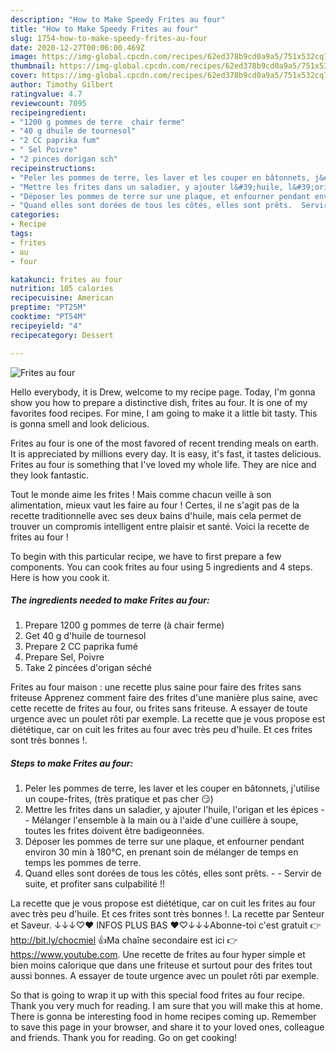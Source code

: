 ```yaml
---
description: "How to Make Speedy Frites au four"
title: "How to Make Speedy Frites au four"
slug: 1754-how-to-make-speedy-frites-au-four
date: 2020-12-27T00:06:00.469Z
image: https://img-global.cpcdn.com/recipes/62ed378b9cd0a9a5/751x532cq70/frites-au-four-photo-principale-de-la-recette.jpg
thumbnail: https://img-global.cpcdn.com/recipes/62ed378b9cd0a9a5/751x532cq70/frites-au-four-photo-principale-de-la-recette.jpg
cover: https://img-global.cpcdn.com/recipes/62ed378b9cd0a9a5/751x532cq70/frites-au-four-photo-principale-de-la-recette.jpg
author: Timothy Gilbert
ratingvalue: 4.7
reviewcount: 7095
recipeingredient:
- "1200 g pommes de terre  chair ferme"
- "40 g dhuile de tournesol"
- "2 CC paprika fum"
- " Sel Poivre"
- "2 pinces dorigan sch"
recipeinstructions:
- "Peler les pommes de terre, les laver et les couper en bâtonnets, j&#39;utilise un coupe-frites, (très pratique et pas cher 😏)"
- "Mettre les frites dans un saladier, y ajouter l&#39;huile, l&#39;origan et les épices  Mélanger l&#39;ensemble à la main ou à l&#39;aide d&#39;une cuillère à soupe, toutes les frites doivent être badigeonnées."
- "Déposer les pommes de terre sur une plaque, et enfourner pendant environ 30 min à 180°C, en prenant soin de mélanger de temps en temps les pommes de terre."
- "Quand elles sont dorées de tous les côtés, elles sont prêts.  Servir de suite, et profiter sans culpabilité !!"
categories:
- Recipe
tags:
- frites
- au
- four

katakunci: frites au four 
nutrition: 105 calories
recipecuisine: American
preptime: "PT25M"
cooktime: "PT54M"
recipeyield: "4"
recipecategory: Dessert

---
```



![Frites au four](https://img-global.cpcdn.com/recipes/62ed378b9cd0a9a5/751x532cq70/frites-au-four-photo-principale-de-la-recette.jpg)

Hello everybody, it is Drew, welcome to my recipe page. Today, I'm gonna show you how to prepare a distinctive dish, frites au four. It is one of my favorites food recipes. For mine, I am going to make it a little bit tasty. This is gonna smell and look delicious.

Frites au four is one of the most favored of recent trending meals on earth. It is appreciated by millions every day. It is easy, it's fast, it tastes delicious. Frites au four is something that I've loved my whole life. They are nice and they look fantastic.

Tout le monde aime les frites ! Mais comme chacun veille à son alimentation, mieux vaut les faire au four ! Certes, il ne s&#39;agit pas de la recette traditionnelle avec ses deux bains d&#39;huile, mais cela permet de trouver un compromis intelligent entre plaisir et santé. Voici la recette de frites au four !


To begin with this particular recipe, we have to first prepare a few components. You can cook frites au four using 5 ingredients and 4 steps. Here is how you cook it.

<!--inarticleads1-->

##### The ingredients needed to make Frites au four:

1. Prepare 1200 g pommes de terre (à chair ferme)
1. Get 40 g d&#39;huile de tournesol
1. Prepare 2 CC paprika fumé
1. Prepare  Sel, Poivre
1. Take 2 pincées d&#39;origan séché


Frites au four maison : une recette plus saine pour faire des frites sans friteuse Apprenez comment faire des frites d&#39;une manière plus saine, avec cette recette de frites au four, ou frites sans friteuse. A essayer de toute urgence avec un poulet rôti par exemple. La recette que je vous propose est diététique, car on cuit les frites au four avec très peu d&#39;huile. Et ces frites sont très bonnes !. 

<!--inarticleads2-->

##### Steps to make Frites au four:

1. Peler les pommes de terre, les laver et les couper en bâtonnets, j&#39;utilise un coupe-frites, (très pratique et pas cher 😏)
1. Mettre les frites dans un saladier, y ajouter l&#39;huile, l&#39;origan et les épices -  - Mélanger l&#39;ensemble à la main ou à l&#39;aide d&#39;une cuillère à soupe, toutes les frites doivent être badigeonnées.
1. Déposer les pommes de terre sur une plaque, et enfourner pendant environ 30 min à 180°C, en prenant soin de mélanger de temps en temps les pommes de terre.
1. Quand elles sont dorées de tous les côtés, elles sont prêts. -  - Servir de suite, et profiter sans culpabilité !!


La recette que je vous propose est diététique, car on cuit les frites au four avec très peu d&#39;huile. Et ces frites sont très bonnes !. La recette par Senteur et Saveur. ↓↓↓♡♥ INFOS PLUS BAS ♥♡↓↓↓Abonne-toi c&#39;est gratuit 👉 http://bit.ly/chocmiel 👍Ma chaîne secondaire est ici 👉 https://www.youtube.com. Une recette de frites au four hyper simple et bien moins calorique que dans une friteuse et surtout pour des frites tout aussi bonnes. A essayer de toute urgence avec un poulet rôti par exemple. 

So that is going to wrap it up with this special food frites au four recipe. Thank you very much for reading. I am sure that you will make this at home. There is gonna be interesting food in home recipes coming up. Remember to save this page in your browser, and share it to your loved ones, colleague and friends. Thank you for reading. Go on get cooking!
